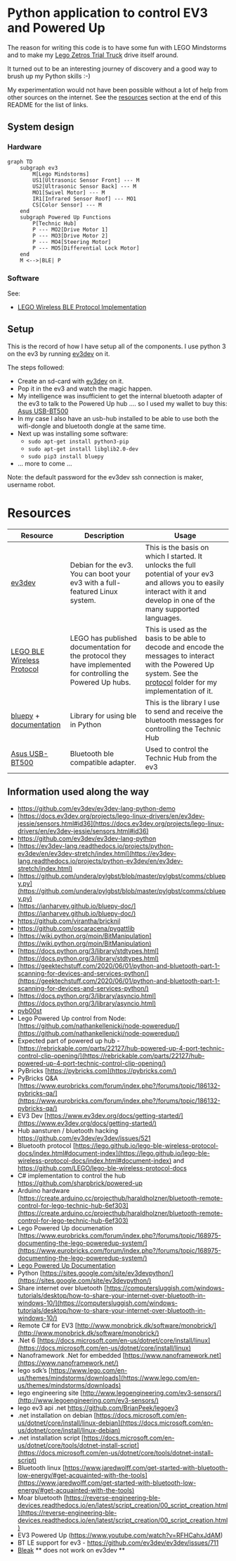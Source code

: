 # Python application to control EV3 and Powered Up

The reason for writing this code is to have some fun with LEGO Mindstorms and to make my [Lego Zetros Trial Truck](https://www.lego.com/nl-nl/product/4x4-mercedes-benz-zetros-trial-truck-42129) drive itself around.

It turned out to be an interesting journey of discovery and a good way to brush up my Python skills :-)

My experimentation would not have been possible without a lot of help from other sources on the internet. See the [resources](#Resources) section at the end of this README for the list of links.

## System design

### Hardware

```mermaid
graph TD
    subgraph ev3
        M[Lego Mindstorms]
        US1[Ultrasonic Sensor Front] --- M
        US2[Ultrasonic Sensor Back] --- M
        MO1[Swivel Motor] --- M
        IR1[Infrared Sensor Roof] --- MO1
        CS[Color Sensor] --- M
    end
    subgraph Powered Up Functions
        P[Technic Hub]
        P --- MO2[Drive Motor 1]
        P --- MO3[Drive Motor 2]
        P --- MO4[Steering Motor]
        P --- MO5[Differential Lock Motor]
    end
    M <-->|BLE| P
```

### Software

See:

* [LEGO Wireless BLE Protocol Implementation](src/poweredup/protocol)

## Setup

This is the record of how I have setup all of the components. I use python 3 on the ev3 by running [ev3dev](https://www.ev3dev.org/) on it.

The steps followed:
* Create an sd-card with [ev3dev](https://www.ev3dev.org/) on it.
* Pop it in the ev3 and watch the magic happen.
* My intelligence was insufficient to get the internal bluetooth adapter of the ev3 to talk to the Powered Up hub .... so I used my wallet to buy this: [Asus USB-BT500](https://www.amazon.com/ASUS-USB-BT500-Bluetooth-Backward-Compatible/dp/B08DFBNG7F)
* In my case I also have an usb-hub installed to be able to use both the wifi-dongle and bluetooth dongle at the same time.
* Next up was installing some software:
  * `sudo apt-get install python3-pip`
  * `sudo apt-get install libglib2.0-dev`
  * `sudo pip3 install bluepy`
* ... more to come ...

Note: the default password for the ev3dev ssh connection is maker, username robot.

# Resources

| Resource                                                                                                 | Description                                                                                                  | Usage                                                                                                                                                                                         |
|----------------------------------------------------------------------------------------------------------|--------------------------------------------------------------------------------------------------------------|-----------------------------------------------------------------------------------------------------------------------------------------------------------------------------------------------|
| [ev3dev](https://www.ev3dev.org/)                                                                        | Debian for the ev3. You can boot your ev3 with a full-featured Linux system.                                 | This is the basis on which I started. It unlocks the full potential of your ev3 and allows you to easily interact with it and develop in one of the many supported languages.                 |
| [LEGO BLE Wireless Protocol](https://lego.github.io/lego-ble-wireless-protocol-docs/index.html)          | LEGO has published documentation for the protocol they have implemented for controlling the Powered Up hubs. | This is used as the basis to be able to decode and encode the messages to interact with the Powered Up system. See the [protocol](src/poweredup/protocol) folder for my implementation of it. |
| [bluepy](https://github.com/IanHarvey/bluepy) + [documentation](https://ianharvey.github.io/bluepy-doc/) | Library for using ble in Python                                                                              | This is the library I use to send and receive the bluetooth messages for controlling the Technic Hub                                                                                          |
| [Asus USB-BT500](https://www.amazon.com/ASUS-USB-BT500-Bluetooth-Backward-Compatible/dp/B08DFBNG7F)      | Bluetooth ble compatible adapter.                                                                            | Used to control the Technic Hub from the ev3                                                                                                                                                  |

## Information used along the way

- https://github.com/ev3dev/ev3dev-lang-python-demo
- [https://docs.ev3dev.org/projects/lego-linux-drivers/en/ev3dev-jessie/sensors.html#id36](https://docs.ev3dev.org/projects/lego-linux-drivers/en/ev3dev-jessie/sensors.html#id36)
- https://github.com/ev3dev/ev3dev-lang-python
- [https://ev3dev-lang.readthedocs.io/projects/python-ev3dev/en/ev3dev-stretch/index.html](https://ev3dev-lang.readthedocs.io/projects/python-ev3dev/en/ev3dev-stretch/index.html)
- [https://github.com/undera/pylgbst/blob/master/pylgbst/comms/cbluepy.py](https://github.com/undera/pylgbst/blob/master/pylgbst/comms/cbluepy.py)
- [https://ianharvey.github.io/bluepy-doc/](https://ianharvey.github.io/bluepy-doc/)
- https://github.com/virantha/bricknil
- https://github.com/oscaracena/pygattlib
- [https://wiki.python.org/moin/BitManipulation](https://wiki.python.org/moin/BitManipulation)
- [https://docs.python.org/3/library/stdtypes.html](https://docs.python.org/3/library/stdtypes.html)
- [https://geektechstuff.com/2020/06/01/python-and-bluetooth-part-1-scanning-for-devices-and-services-python/](https://geektechstuff.com/2020/06/01/python-and-bluetooth-part-1-scanning-for-devices-and-services-python/)
- [https://docs.python.org/3/library/asyncio.html](https://docs.python.org/3/library/asyncio.html)
- [pyb00st](https://github.com/JorgePe/pyb00st)
- Lego Powered Up control from Node: [https://github.com/nathankellenicki/node-poweredup/](https://github.com/nathankellenicki/node-poweredup/)
- Expected part of powered up hub - [https://rebrickable.com/parts/22127/hub-powered-up-4-port-technic-control-clip-opening/](https://rebrickable.com/parts/22127/hub-powered-up-4-port-technic-control-clip-opening/)
- PyBricks [https://pybricks.com](https://pybricks.com/)
- PyBricks Q&A [https://www.eurobricks.com/forum/index.php?/forums/topic/186132-pybricks-qa/](https://www.eurobricks.com/forum/index.php?/forums/topic/186132-pybricks-qa/)
- EV3 Dev [https://www.ev3dev.org/docs/getting-started/](https://www.ev3dev.org/docs/getting-started/)
- Hub aansturen / bluetooth hacking https://github.com/ev3dev/ev3dev/issues/521
- Bluetooth protocol [https://lego.github.io/lego-ble-wireless-protocol-docs/index.html#document-index](https://lego.github.io/lego-ble-wireless-protocol-docs/index.html#document-index) and https://github.com/LEGO/lego-ble-wireless-protocol-docs
- C# implementation to control the hub https://github.com/sharpbrick/powered-up
- Arduino hardware [https://create.arduino.cc/projecthub/haraldholzner/bluetooth-remote-control-for-lego-technic-hub-6ef303](https://create.arduino.cc/projecthub/haraldholzner/bluetooth-remote-control-for-lego-technic-hub-6ef303)
- Lego Powered Up documenation [https://www.eurobricks.com/forum/index.php?/forums/topic/168975-documenting-the-lego-poweredup-system/](https://www.eurobricks.com/forum/index.php?/forums/topic/168975-documenting-the-lego-poweredup-system/)
- [Lego Powered Up Documentation](https://www.notion.so/Lego-Powered-Up-Documentation-a6e2111d78484bc181c01cf8ec36e09a)
- Python [https://sites.google.com/site/ev3devpython/](https://sites.google.com/site/ev3devpython/)
- Share internet over bluetooth [https://computersluggish.com/windows-tutorials/desktop/how-to-share-your-internet-over-bluetooth-in-windows-10/](https://computersluggish.com/windows-tutorials/desktop/how-to-share-your-internet-over-bluetooth-in-windows-10/)
- Remote C# for EV3 [http://www.monobrick.dk/software/monobrick/](http://www.monobrick.dk/software/monobrick/)
- .Net 6 [https://docs.microsoft.com/en-us/dotnet/core/install/linux](https://docs.microsoft.com/en-us/dotnet/core/install/linux)
- Nanoframework .Net for embedded [https://www.nanoframework.net](https://www.nanoframework.net/)
- lego sdk’s [https://www.lego.com/en-us/themes/mindstorms/downloads](https://www.lego.com/en-us/themes/mindstorms/downloads)
- lego engineering site [http://www.legoengineering.com/ev3-sensors/](http://www.legoengineering.com/ev3-sensors/)
- lego ev3 api .net https://github.com/BrianPeek/legoev3
- .net installation on debian [https://docs.microsoft.com/en-us/dotnet/core/install/linux-debian](https://docs.microsoft.com/en-us/dotnet/core/install/linux-debian)
- .net installation script [https://docs.microsoft.com/en-us/dotnet/core/tools/dotnet-install-script](https://docs.microsoft.com/en-us/dotnet/core/tools/dotnet-install-script)
- Bluetooth linux [https://www.jaredwolff.com/get-started-with-bluetooth-low-energy/#get-acquainted-with-the-tools](https://www.jaredwolff.com/get-started-with-bluetooth-low-energy/#get-acquainted-with-the-tools)
- Moar bluetooth [https://reverse-engineering-ble-devices.readthedocs.io/en/latest/script_creation/00_script_creation.html](https://reverse-engineering-ble-devices.readthedocs.io/en/latest/script_creation/00_script_creation.html)
- EV3 Powered Up (https://www.youtube.com/watch?v=RFHCahxJdAM)
- BT LE support for ev3 - https://github.com/ev3dev/ev3dev/issues/711
- [Bleak](https://bleak.readthedocs.io/en/latest/) ** does not work on ev3dev **